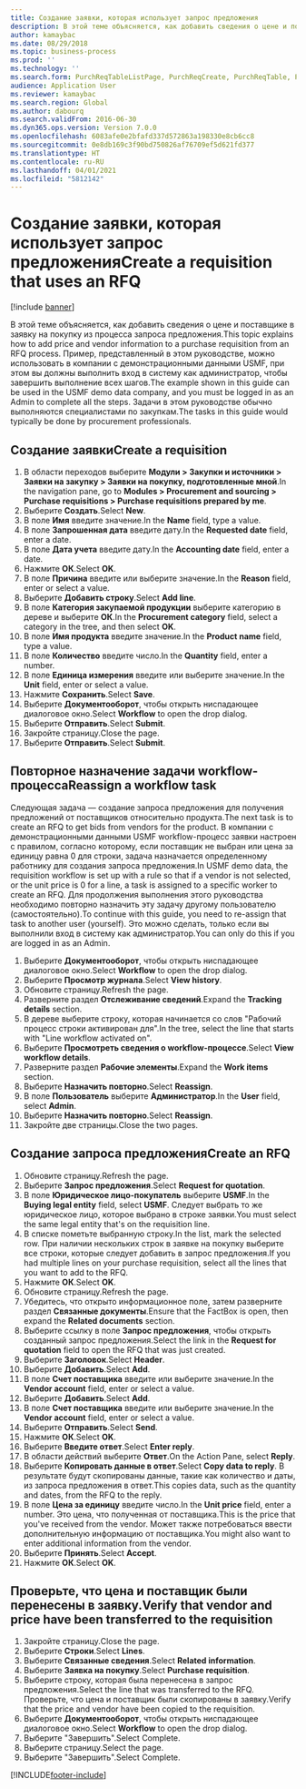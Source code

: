 ```yaml
---
title: Создание заявки, которая использует запрос предложения
description: В этой теме объясняется, как добавить сведения о цене и поставщике в заявку на покупку из процесса запроса предложения.
author: kamaybac
ms.date: 08/29/2018
ms.topic: business-process
ms.prod: ''
ms.technology: ''
ms.search.form: PurchReqTableListPage, PurchReqCreate, PurchReqTable, PurchReqLineRelatedDocuments, EcoResCategorySingleLookup, PurchReqWorkflowDropDialog, WorkflowSubmitDialog, WorkflowStatus, WorkflowWorkItemActionDialog, WorkflowUserListLookup, PurchReqCopyRFQ, SysDataAreaSelectLookup, PurchRFQCaseTable, PurchRFQEditLines, PurchRFQReplyTable, UnitOfMeasureLookup
audience: Application User
ms.reviewer: kamaybac
ms.search.region: Global
ms.author: dabourq
ms.search.validFrom: 2016-06-30
ms.dyn365.ops.version: Version 7.0.0
ms.openlocfilehash: 6083afe0e2bfafd337d572863a198330e8cb6cc8
ms.sourcegitcommit: 0e8db169c3f90bd750826af76709ef5d621fd377
ms.translationtype: HT
ms.contentlocale: ru-RU
ms.lasthandoff: 04/01/2021
ms.locfileid: "5812142"
---
```

# <a name="create-a-requisition-that-uses-an-rfq"></a><span data-ttu-id="77d7e-103">Создание заявки, которая использует запрос предложения</span><span class="sxs-lookup"><span data-stu-id="77d7e-103">Create a requisition that uses an RFQ</span></span>

[!include [banner](../../includes/banner.md)]

<span data-ttu-id="77d7e-104">В этой теме объясняется, как добавить сведения о цене и поставщике в заявку на покупку из процесса запроса предложения.</span><span class="sxs-lookup"><span data-stu-id="77d7e-104">This topic explains how to add price and vendor information to a purchase requisition from an RFQ process.</span></span> <span data-ttu-id="77d7e-105">Пример, представленный в этом руководстве, можно использовать в компании с демонстрационными данными USMF, при этом вы должны выполнить вход в систему как администратор, чтобы завершить выполнение всех шагов.</span><span class="sxs-lookup"><span data-stu-id="77d7e-105">The example shown in this guide can be used in the USMF demo data company, and you must be logged in as an Admin to complete all the steps.</span></span> <span data-ttu-id="77d7e-106">Задачи в этом руководстве обычно выполняются специалистами по закупкам.</span><span class="sxs-lookup"><span data-stu-id="77d7e-106">The tasks in this guide would typically be done by procurement professionals.</span></span>


## <a name="create-a-requisition"></a><span data-ttu-id="77d7e-107">Создание заявки</span><span class="sxs-lookup"><span data-stu-id="77d7e-107">Create a requisition</span></span>
1. <span data-ttu-id="77d7e-108">В области переходов выберите **Модули > Закупки и источники > Заявки на закупку > Заявки на покупку, подготовленные мной**.</span><span class="sxs-lookup"><span data-stu-id="77d7e-108">In the navigation pane, go to **Modules > Procurement and sourcing > Purchase requisitions > Purchase requisitions prepared by me**.</span></span>
2. <span data-ttu-id="77d7e-109">Выберите **Создать**.</span><span class="sxs-lookup"><span data-stu-id="77d7e-109">Select **New**.</span></span>
3. <span data-ttu-id="77d7e-110">В поле **Имя** введите значение.</span><span class="sxs-lookup"><span data-stu-id="77d7e-110">In the **Name** field, type a value.</span></span>
4. <span data-ttu-id="77d7e-111">В поле **Запрошенная дата** введите дату.</span><span class="sxs-lookup"><span data-stu-id="77d7e-111">In the **Requested date** field, enter a date.</span></span>
5. <span data-ttu-id="77d7e-112">В поле **Дата учета** введите дату.</span><span class="sxs-lookup"><span data-stu-id="77d7e-112">In the **Accounting date** field, enter a date.</span></span>
6. <span data-ttu-id="77d7e-113">Нажмите **ОК**.</span><span class="sxs-lookup"><span data-stu-id="77d7e-113">Select **OK**.</span></span>
7. <span data-ttu-id="77d7e-114">В поле **Причина** введите или выберите значение.</span><span class="sxs-lookup"><span data-stu-id="77d7e-114">In the **Reason** field, enter or select a value.</span></span>
8. <span data-ttu-id="77d7e-115">Выберите **Добавить строку**.</span><span class="sxs-lookup"><span data-stu-id="77d7e-115">Select **Add line**.</span></span>
9. <span data-ttu-id="77d7e-116">В поле **Категория закупаемой продукции** выберите категорию в дереве и выберите **ОК**.</span><span class="sxs-lookup"><span data-stu-id="77d7e-116">In the **Procurement category** field, select a category in the tree, and then select **OK**.</span></span>
10. <span data-ttu-id="77d7e-117">В поле **Имя продукта** введите значение.</span><span class="sxs-lookup"><span data-stu-id="77d7e-117">In the **Product name** field, type a value.</span></span>
11. <span data-ttu-id="77d7e-118">В поле **Количество** введите число.</span><span class="sxs-lookup"><span data-stu-id="77d7e-118">In the **Quantity** field, enter a number.</span></span>
12. <span data-ttu-id="77d7e-119">В поле **Единица измерения** введите или выберите значение.</span><span class="sxs-lookup"><span data-stu-id="77d7e-119">In the **Unit** field, enter or select a value.</span></span>
13. <span data-ttu-id="77d7e-120">Нажмите **Сохранить**.</span><span class="sxs-lookup"><span data-stu-id="77d7e-120">Select **Save**.</span></span>
14. <span data-ttu-id="77d7e-121">Выберите **Документооборот**, чтобы открыть ниспадающее диалоговое окно.</span><span class="sxs-lookup"><span data-stu-id="77d7e-121">Select **Workflow** to open the drop dialog.</span></span>
15. <span data-ttu-id="77d7e-122">Выберите **Отправить**.</span><span class="sxs-lookup"><span data-stu-id="77d7e-122">Select **Submit**.</span></span>
16. <span data-ttu-id="77d7e-123">Закройте страницу.</span><span class="sxs-lookup"><span data-stu-id="77d7e-123">Close the page.</span></span>
17. <span data-ttu-id="77d7e-124">Выберите **Отправить**.</span><span class="sxs-lookup"><span data-stu-id="77d7e-124">Select **Submit**.</span></span>

## <a name="reassign-a-workflow-task"></a><span data-ttu-id="77d7e-125">Повторное назначение задачи workflow-процесса</span><span class="sxs-lookup"><span data-stu-id="77d7e-125">Reassign a workflow task</span></span>
<span data-ttu-id="77d7e-126">Следующая задача — создание запроса предложения для получения предложений от поставщиков относительно продукта.</span><span class="sxs-lookup"><span data-stu-id="77d7e-126">The next task is to create an RFQ to get bids from vendors for the product.</span></span> <span data-ttu-id="77d7e-127">В компании с демонстрационными данными USMF workflow-процесс заявки настроен с правилом, согласно которому, если поставщик не выбран или цена за единицу равна 0 для строки, задача назначается определенному работнику для создания запроса предложения.</span><span class="sxs-lookup"><span data-stu-id="77d7e-127">In USMF demo data, the requisition workflow is set up with a rule so that if a vendor is not selected, or the unit price is 0 for a line, a task is assigned to a specific worker to create an RFQ.</span></span> <span data-ttu-id="77d7e-128">Для продолжения выполнения этого руководства необходимо повторно назначить эту задачу другому пользователю (самостоятельно).</span><span class="sxs-lookup"><span data-stu-id="77d7e-128">To continue with this guide, you need to re-assign that task to another user (yourself).</span></span> <span data-ttu-id="77d7e-129">Это можно сделать, только если вы выполнили вход в систему как администратор.</span><span class="sxs-lookup"><span data-stu-id="77d7e-129">You can only do this if you are logged in as an Admin.</span></span>  

1. <span data-ttu-id="77d7e-130">Выберите **Документооборот**, чтобы открыть ниспадающее диалоговое окно.</span><span class="sxs-lookup"><span data-stu-id="77d7e-130">Select **Workflow** to open the drop dialog.</span></span>
2. <span data-ttu-id="77d7e-131">Выберите **Просмотр журнала**.</span><span class="sxs-lookup"><span data-stu-id="77d7e-131">Select **View history**.</span></span>
3. <span data-ttu-id="77d7e-132">Обновите страницу.</span><span class="sxs-lookup"><span data-stu-id="77d7e-132">Refresh the page.</span></span>
4. <span data-ttu-id="77d7e-133">Разверните раздел **Отслеживание сведений**.</span><span class="sxs-lookup"><span data-stu-id="77d7e-133">Expand the **Tracking details** section.</span></span>
5. <span data-ttu-id="77d7e-134">В дереве выберите строку, которая начинается со слов "Рабочий процесс строки активирован для".</span><span class="sxs-lookup"><span data-stu-id="77d7e-134">In the tree, select the line that starts with "Line workflow activated on".</span></span>
6. <span data-ttu-id="77d7e-135">Выберите **Просмотреть сведения о workflow-процессе**.</span><span class="sxs-lookup"><span data-stu-id="77d7e-135">Select **View workflow details**.</span></span>
7. <span data-ttu-id="77d7e-136">Разверните раздел **Рабочие элементы**.</span><span class="sxs-lookup"><span data-stu-id="77d7e-136">Expand the **Work items** section.</span></span>
8. <span data-ttu-id="77d7e-137">Выберите **Назначить повторно**.</span><span class="sxs-lookup"><span data-stu-id="77d7e-137">Select **Reassign**.</span></span>
9. <span data-ttu-id="77d7e-138">В поле **Пользователь** выберите **Администратор**.</span><span class="sxs-lookup"><span data-stu-id="77d7e-138">In the **User** field, select **Admin**.</span></span>
10. <span data-ttu-id="77d7e-139">Выберите **Назначить повторно**.</span><span class="sxs-lookup"><span data-stu-id="77d7e-139">Select **Reassign**.</span></span>
11. <span data-ttu-id="77d7e-140">Закройте две страницы.</span><span class="sxs-lookup"><span data-stu-id="77d7e-140">Close the two pages.</span></span>

## <a name="create-an-rfq"></a><span data-ttu-id="77d7e-141">Создание запроса предложения</span><span class="sxs-lookup"><span data-stu-id="77d7e-141">Create an RFQ</span></span>

1. <span data-ttu-id="77d7e-142">Обновите страницу.</span><span class="sxs-lookup"><span data-stu-id="77d7e-142">Refresh the page.</span></span>
2. <span data-ttu-id="77d7e-143">Выберите **Запрос предложения**.</span><span class="sxs-lookup"><span data-stu-id="77d7e-143">Select **Request for quotation**.</span></span>
3. <span data-ttu-id="77d7e-144">В поле **Юридическое лицо-покупатель** выберите **USMF**.</span><span class="sxs-lookup"><span data-stu-id="77d7e-144">In the **Buying legal entity** field, select **USMF**.</span></span> <span data-ttu-id="77d7e-145">Следует выбрать то же юридическое лицо, которое выбрано в строке заявки.</span><span class="sxs-lookup"><span data-stu-id="77d7e-145">You must select the same legal entity that's on the requisition line.</span></span>  
4. <span data-ttu-id="77d7e-146">В списке пометьте выбранную строку.</span><span class="sxs-lookup"><span data-stu-id="77d7e-146">In the list, mark the selected row.</span></span> <span data-ttu-id="77d7e-147">При наличии нескольких строк в заявке на покупку выберите все строки, которые следует добавить в запрос предложения.</span><span class="sxs-lookup"><span data-stu-id="77d7e-147">If you had multiple lines on your purchase requisition, select all the lines that you want to add to the RFQ.</span></span>  
5. <span data-ttu-id="77d7e-148">Нажмите **ОК**.</span><span class="sxs-lookup"><span data-stu-id="77d7e-148">Select **OK**.</span></span>
6. <span data-ttu-id="77d7e-149">Обновите страницу.</span><span class="sxs-lookup"><span data-stu-id="77d7e-149">Refresh the page.</span></span>
7. <span data-ttu-id="77d7e-150">Убедитесь, что открыто информационное поле, затем разверните раздел **Связанные документы**.</span><span class="sxs-lookup"><span data-stu-id="77d7e-150">Ensure that the FactBox is open, then expand the **Related documents** section.</span></span>
8. <span data-ttu-id="77d7e-151">Выберите ссылку в поле **Запрос предложения**, чтобы открыть созданный запрос предложения.</span><span class="sxs-lookup"><span data-stu-id="77d7e-151">Select the link in the **Request for quotation** field to open the RFQ that was just created.</span></span>
9. <span data-ttu-id="77d7e-152">Выберите **Заголовок**.</span><span class="sxs-lookup"><span data-stu-id="77d7e-152">Select **Header**.</span></span>
10. <span data-ttu-id="77d7e-153">Выберите **Добавить**.</span><span class="sxs-lookup"><span data-stu-id="77d7e-153">Select **Add**.</span></span>
11. <span data-ttu-id="77d7e-154">В поле **Счет поставщика** введите или выберите значение.</span><span class="sxs-lookup"><span data-stu-id="77d7e-154">In the **Vendor account** field, enter or select a value.</span></span>
12. <span data-ttu-id="77d7e-155">Выберите **Добавить**.</span><span class="sxs-lookup"><span data-stu-id="77d7e-155">Select **Add**.</span></span>
13. <span data-ttu-id="77d7e-156">В поле **Счет поставщика** введите или выберите значение.</span><span class="sxs-lookup"><span data-stu-id="77d7e-156">In the **Vendor account** field, enter or select a value.</span></span>
14. <span data-ttu-id="77d7e-157">Выберите **Отправить**.</span><span class="sxs-lookup"><span data-stu-id="77d7e-157">Select **Send**.</span></span>
15. <span data-ttu-id="77d7e-158">Нажмите **ОК**.</span><span class="sxs-lookup"><span data-stu-id="77d7e-158">Select **OK**.</span></span>
16. <span data-ttu-id="77d7e-159">Выберите **Введите ответ**.</span><span class="sxs-lookup"><span data-stu-id="77d7e-159">Select **Enter reply**.</span></span>
17. <span data-ttu-id="77d7e-160">В области действий выберите **Ответ**.</span><span class="sxs-lookup"><span data-stu-id="77d7e-160">On the Action Pane, select **Reply**.</span></span>
18. <span data-ttu-id="77d7e-161">Выберите **Копировать данные в ответ**.</span><span class="sxs-lookup"><span data-stu-id="77d7e-161">Select **Copy data to reply**.</span></span> <span data-ttu-id="77d7e-162">В результате будут скопированы данные, такие как количество и даты, из запроса предложения в ответ.</span><span class="sxs-lookup"><span data-stu-id="77d7e-162">This copies data, such as the quantity and dates, from the RFQ to the reply.</span></span>  
19. <span data-ttu-id="77d7e-163">В поле **Цена за единицу** введите число.</span><span class="sxs-lookup"><span data-stu-id="77d7e-163">In the **Unit price** field, enter a number.</span></span> <span data-ttu-id="77d7e-164">Это цена, что полученная от поставщика.</span><span class="sxs-lookup"><span data-stu-id="77d7e-164">This is the price that you've received from the vendor.</span></span> <span data-ttu-id="77d7e-165">Может также потребоваться ввести дополнительную информацию от поставщика.</span><span class="sxs-lookup"><span data-stu-id="77d7e-165">You might also want to enter additional information from the vendor.</span></span>  
20. <span data-ttu-id="77d7e-166">Выберите **Принять**.</span><span class="sxs-lookup"><span data-stu-id="77d7e-166">Select **Accept**.</span></span>
21. <span data-ttu-id="77d7e-167">Нажмите **ОК**.</span><span class="sxs-lookup"><span data-stu-id="77d7e-167">Select **OK**.</span></span>

## <a name="verify-that-vendor-and-price-have-been-transferred-to-the-requisition"></a><span data-ttu-id="77d7e-168">Проверьте, что цена и поставщик были перенесены в заявку.</span><span class="sxs-lookup"><span data-stu-id="77d7e-168">Verify that vendor and price have been transferred to the requisition</span></span>
1. <span data-ttu-id="77d7e-169">Закройте страницу.</span><span class="sxs-lookup"><span data-stu-id="77d7e-169">Close the page.</span></span>
2. <span data-ttu-id="77d7e-170">Выберите **Строки**.</span><span class="sxs-lookup"><span data-stu-id="77d7e-170">Select **Lines**.</span></span>
3. <span data-ttu-id="77d7e-171">Выберите **Связанные сведения**.</span><span class="sxs-lookup"><span data-stu-id="77d7e-171">Select **Related information**.</span></span>
4. <span data-ttu-id="77d7e-172">Выберите **Заявка на покупку**.</span><span class="sxs-lookup"><span data-stu-id="77d7e-172">Select **Purchase requisition**.</span></span>
5. <span data-ttu-id="77d7e-173">Выберите строку, которая была перенесена в запрос предложения.</span><span class="sxs-lookup"><span data-stu-id="77d7e-173">Select the line that was transferred to the RFQ.</span></span> <span data-ttu-id="77d7e-174">Проверьте, что цена и поставщик были скопированы в заявку.</span><span class="sxs-lookup"><span data-stu-id="77d7e-174">Verify that the price and vendor have been copied to the requisition.</span></span>  
6. <span data-ttu-id="77d7e-175">Выберите **Документооборот**, чтобы открыть ниспадающее диалоговое окно.</span><span class="sxs-lookup"><span data-stu-id="77d7e-175">Select **Workflow** to open the drop dialog.</span></span>
7. <span data-ttu-id="77d7e-176">Выберите "Завершить".</span><span class="sxs-lookup"><span data-stu-id="77d7e-176">Select Complete.</span></span>
8. <span data-ttu-id="77d7e-177">Выберите страницу.</span><span class="sxs-lookup"><span data-stu-id="77d7e-177">Select the page.</span></span>
9. <span data-ttu-id="77d7e-178">Выберите "Завершить".</span><span class="sxs-lookup"><span data-stu-id="77d7e-178">Select Complete.</span></span>



[!INCLUDE[footer-include](../../../includes/footer-banner.md)]